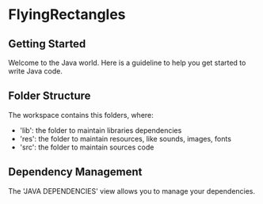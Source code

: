 # FlyingRectangles #

## Getting Started
Welcome to the Java world. Here is a guideline to help you get started to write Java code.

## Folder Structure
The workspace contains this folders, where:
- 'lib': the folder to maintain libraries dependencies
- 'res': the folder to maintain resources, like sounds, images, fonts
- 'src': the folder to maintain sources code

## Dependency Management
The 'JAVA DEPENDENCIES' view allows you to manage your dependencies.
